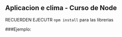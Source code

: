 ## Aplicacion e clima - Curso de Node

RECUERDEN EJECUTR ```npm install``` para las librerias



###Ejemplo: 
``` node app -d "Mendoza Argentina"
```
